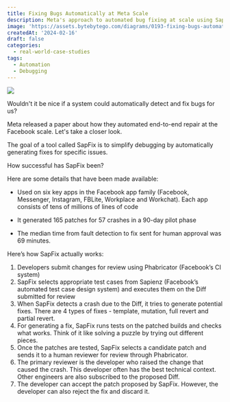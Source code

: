 ```yaml
---
title: Fixing Bugs Automatically at Meta Scale
description: Meta's approach to automated bug fixing at scale using SapFix.
image: 'https://assets.bytebytego.com/diagrams/0193-fixing-bugs-automatically-at-meta-scale.png'
createdAt: '2024-02-16'
draft: false
categories:
  - real-world-case-studies
tags:
  - Automation
  - Debugging
---
```

![](https://assets.bytebytego.com/diagrams/0193-fixing-bugs-automatically-at-meta-scale.png)

Wouldn't it be nice if a system could automatically detect and fix bugs for us?

Meta released a paper about how they automated end-to-end repair at the Facebook scale. Let's take a closer look.

The goal of a tool called SapFix is to simplify debugging by automatically generating fixes for specific issues.

How successful has SapFix been?

Here are some details that have been made available:

*   Used on six key apps in the Facebook app family (Facebook, Messenger, Instagram, FBLite, Workplace and Workchat). Each app consists of tens of millions of lines of code

*   It generated 165 patches for 57 crashes in a 90-day pilot phase

*   The median time from fault detection to fix sent for human approval was 69 minutes.

Here’s how SapFix actually works:

1.  Developers submit changes for review using Phabricator (Facebook’s CI system)
2.  SapFix selects appropriate test cases from Sapienz (Facebook’s automated test case design system) and executes them on the Diff submitted for review
3.  When SapFix detects a crash due to the Diff, it tries to generate potential fixes. There are 4 types of fixes - template, mutation, full revert and partial revert.
4.  For generating a fix, SapFix runs tests on the patched builds and checks what works. Think of it like solving a puzzle by trying out different pieces.
5.  Once the patches are tested, SapFix selects a candidate patch and sends it to a human reviewer for review through Phabricator.
6.  The primary reviewer is the developer who raised the change that caused the crash. This developer often has the best technical context. Other engineers are also subscribed to the proposed Diff.
7.  The developer can accept the patch proposed by SapFix. However, the developer can also reject the fix and discard it.
